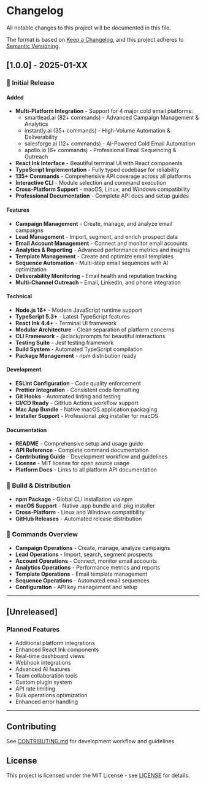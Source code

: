 # Changelog

All notable changes to this project will be documented in this file.

The format is based on [Keep a Changelog](https://keepachangelog.com/en/1.0.0/),
and this project adheres to [Semantic Versioning](https://semver.org/spec/v2.0.0.html).

## [1.0.0] - 2025-01-XX

### 🎉 Initial Release

#### Added
- **Multi-Platform Integration** - Support for 4 major cold email platforms:
  - smartlead.ai (82+ commands) - Advanced Campaign Management & Analytics
  - instantly.ai (35+ commands) - High-Volume Automation & Deliverability  
  - salesforge.ai (12+ commands) - AI-Powered Cold Email Automation
  - apollo.io (6+ commands) - Professional Email Sequencing & Outreach
- **React Ink Interface** - Beautiful terminal UI with React components
- **TypeScript Implementation** - Fully typed codebase for reliability
- **135+ Commands** - Comprehensive API coverage across all platforms
- **Interactive CLI** - Module selection and command execution
- **Cross-Platform Support** - macOS, Linux, and Windows compatibility
- **Professional Documentation** - Complete API docs and setup guides

#### Features
- **Campaign Management** - Create, manage, and analyze email campaigns
- **Lead Management** - Import, segment, and enrich prospect data
- **Email Account Management** - Connect and monitor email accounts
- **Analytics & Reporting** - Advanced performance metrics and insights
- **Template Management** - Create and optimize email templates
- **Sequence Automation** - Multi-step email sequences with AI optimization
- **Deliverability Monitoring** - Email health and reputation tracking
- **Multi-Channel Outreach** - Email, LinkedIn, and phone integration

#### Technical
- **Node.js 18+** - Modern JavaScript runtime support
- **TypeScript 5.3+** - Latest TypeScript features
- **React Ink 4.4+** - Terminal UI framework
- **Modular Architecture** - Clean separation of platform concerns
- **CLI Framework** - @clack/prompts for beautiful interactions
- **Testing Suite** - Jest testing framework
- **Build System** - Automated TypeScript compilation
- **Package Management** - npm distribution ready

#### Development
- **ESLint Configuration** - Code quality enforcement
- **Prettier Integration** - Consistent code formatting  
- **Git Hooks** - Automated linting and testing
- **CI/CD Ready** - GitHub Actions workflow support
- **Mac App Bundle** - Native macOS application packaging
- **Installer Support** - Professional .pkg installer for macOS

#### Documentation
- **README** - Comprehensive setup and usage guide
- **API Reference** - Complete command documentation
- **Contributing Guide** - Development workflow and guidelines
- **License** - MIT license for open source usage
- **Platform Docs** - Links to all platform API documentation

### 🔧 Build & Distribution
- **npm Package** - Global CLI installation via npm
- **macOS Support** - Native .app bundle and .pkg installer
- **Cross-Platform** - Linux and Windows compatibility
- **GitHub Releases** - Automated release distribution

### 🎯 Commands Overview
- **Campaign Operations** - Create, manage, analyze campaigns
- **Lead Operations** - Import, search, segment prospects  
- **Account Operations** - Connect, monitor email accounts
- **Analytics Operations** - Performance metrics and reports
- **Template Operations** - Email template management
- **Sequence Operations** - Automated email sequences
- **Configuration** - API key management and setup

---

## [Unreleased]

### Planned Features
- Additional platform integrations
- Enhanced React Ink components
- Real-time dashboard views
- Webhook integrations
- Advanced AI features
- Team collaboration tools
- Custom plugin system
- API rate limiting
- Bulk operations optimization
- Enhanced error handling

---

## Contributing

See [CONTRIBUTING.md](CONTRIBUTING.md) for development workflow and guidelines.

## License

This project is licensed under the MIT License - see [LICENSE](LICENSE) for details. 